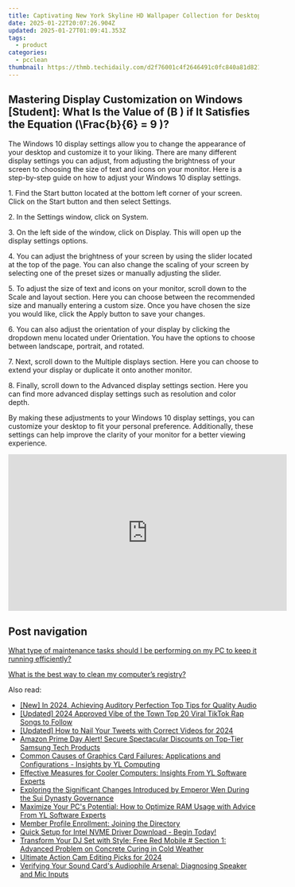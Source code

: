 ```yaml
---
title: Captivating New York Skyline HD Wallpaper Collection for Desktop/Mobile - Premium Imagery by YL Digital Creations
date: 2025-01-22T20:07:26.904Z
updated: 2025-01-27T01:09:41.353Z
tags:
  - product
categories:
  - pcclean
thumbnail: https://thmb.techidaily.com/d2f76001c4f2646491c0fc840a81d8218602e492050e0d16896d960da5c49a16.png
---
```


## Mastering Display Customization on Windows [Student]: What Is the Value of \(B \) if It Satisfies the Equation \(\Frac{b}{6} = 9 \)?

The Windows 10 display settings allow you to change the appearance of your desktop and customize it to your liking. There are many different display settings you can adjust, from adjusting the brightness of your screen to choosing the size of text and icons on your monitor. Here is a step-by-step guide on how to adjust your Windows 10 display settings. 

1\. Find the Start button located at the bottom left corner of your screen. Click on the Start button and then select Settings.

2\. In the Settings window, click on System.

3\. On the left side of the window, click on Display. This will open up the display settings options. 

4\. You can adjust the brightness of your screen by using the slider located at the top of the page. You can also change the scaling of your screen by selecting one of the preset sizes or manually adjusting the slider.

5\. To adjust the size of text and icons on your monitor, scroll down to the Scale and layout section. Here you can choose between the recommended size and manually entering a custom size. Once you have chosen the size you would like, click the Apply button to save your changes.

6\. You can also adjust the orientation of your display by clicking the dropdown menu located under Orientation. You have the options to choose between landscape, portrait, and rotated.

7\. Next, scroll down to the Multiple displays section. Here you can choose to extend your display or duplicate it onto another monitor.

8\. Finally, scroll down to the Advanced display settings section. Here you can find more advanced display settings such as resolution and color depth. 

By making these adjustments to your Windows 10 display settings, you can customize your desktop to fit your personal preference. Additionally, these settings can help improve the clarity of your monitor for a better viewing experience.

<!-- affiliate ads begin -->
<iframe width="560" height="315" src="https://www.youtube.com/embed/td3ojuzhloY?si=N_maQNiJWrJp7XZl" title="YouTube video player" frameborder="0" allow="accelerometer; autoplay; clipboard-write; encrypted-media; gyroscope; picture-in-picture; web-share" referrerpolicy="strict-origin-when-cross-origin" allowfullscreen></iframe>
<!-- affiliate ads end -->

## Post navigation

[What type of maintenance tasks should I be performing on my PC to keep it running efficiently?](https://tools.techidaily.com/pcclean/products/)

[What is the best way to clean my computer’s registry?](https://tools.techidaily.com/pcclean/products/)

<ins class="adsbygoogle"
     style="display:block"
     data-ad-format="autorelaxed"
     data-ad-client="ca-pub-7571918770474297"
     data-ad-slot="1223367746"></ins>

<ins class="adsbygoogle"
     style="display:block"
     data-ad-client="ca-pub-7571918770474297"
     data-ad-slot="8358498916"
     data-ad-format="auto"
     data-full-width-responsive="true"></ins>

<span class="atpl-alsoreadstyle">Also read:</span>
<div><ul>
<li><a href="https://facebook-video-footage.techidaily.com/new-in-2024-achieving-auditory-perfection-top-tips-for-quality-audio/"><u>[New] In 2024, Achieving Auditory Perfection Top Tips for Quality Audio</u></a></li>
<li><a href="https://tiktok-video-recordings.techidaily.com/updated-2024-approved-vibe-of-the-town-top-20-viral-tiktok-rap-songs-to-follow/"><u>[Updated] 2024 Approved Vibe of the Town Top 20 Viral TikTok Rap Songs to Follow</u></a></li>
<li><a href="https://twitter-videos.techidaily.com/updated-how-to-nail-your-tweets-with-correct-videos-for-2024/"><u>[Updated] How to Nail Your Tweets with Correct Videos for 2024</u></a></li>
<li><a href="https://buynow-tips.techidaily.com/amazon-prime-day-alert-secure-spectacular-discounts-on-top-tier-samsung-tech-products/"><u>Amazon Prime Day Alert! Secure Spectacular Discounts on Top-Tier Samsung Tech Products</u></a></li>
<li><a href="https://win-hot.techidaily.com/common-causes-of-graphics-card-failures-applications-and-configurations-insights-by-yl-computing/"><u>Common Causes of Graphics Card Failures: Applications and Configurations - Insights by YL Computing</u></a></li>
<li><a href="https://win-hot.techidaily.com/effective-measures-for-cooler-computers-insights-from-yl-software-experts/"><u>Effective Measures for Cooler Computers: Insights From YL Software Experts</u></a></li>
<li><a href="https://win-hot.techidaily.com/exploring-the-significant-changes-introduced-by-emperor-wen-during-the-sui-dynasty-governance/"><u>Exploring the Significant Changes Introduced by Emperor Wen During the Sui Dynasty Governance</u></a></li>
<li><a href="https://win-hot.techidaily.com/maximize-your-pcs-potential-how-to-optimize-ram-usage-with-advice-from-yl-software-experts/"><u>Maximize Your PC's Potential: How to Optimize RAM Usage with Advice From YL Software Experts</u></a></li>
<li><a href="https://fox-triigers.techidaily.com/member-profile-enrollment-joining-the-directory/"><u>Member Profile Enrollment: Joining the Directory</u></a></li>
<li><a href="https://driver-download.techidaily.com/quick-setup-for-intel-nvme-driver-download-begin-today/"><u>Quick Setup for Intel NVME Driver Download - Begin Today!</u></a></li>
<li><a href="https://win-hot.techidaily.com/transform-your-dj-set-with-style-free-red-mobile-section-1-advanced-problem-on-concrete-curing-in-cold-weather/"><u>Transform Your DJ Set with Style: Free Red Mobile # Section 1: Advanced Problem on Concrete Curing in Cold Weather</u></a></li>
<li><a href="https://article-knowledge.techidaily.com/ultimate-action-cam-editing-picks-for-2024/"><u>Ultimate Action Cam Editing Picks for 2024</u></a></li>
<li><a href="https://win-hot.techidaily.com/verifying-your-sound-cards-audiophile-arsenal-diagnosing-speaker-and-mic-inputs/"><u>Verifying Your Sound Card's Audiophile Arsenal: Diagnosing Speaker and Mic Inputs</u></a></li>
</ul></div>

